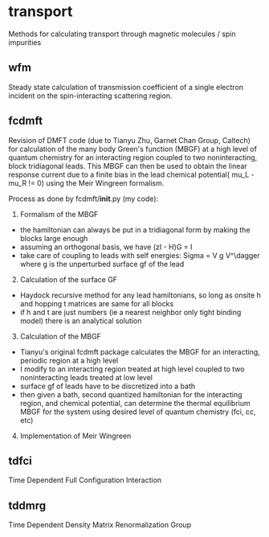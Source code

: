 # transport
Methods for calculating transport through magnetic molecules / spin impurities

## wfm
Steady state calculation of transmission coefficient of a single electron incident on the spin-interacting scattering region.

## fcdmft
Revision of DMFT code (due to Tianyu Zhu, Garnet Chan Group, Caltech) for calculation of the many body Green's function (MBGF) at a high level of quantum chemistry for an interacting region coupled to two noninteracting, block tridiagonal leads. This MBGF can then be used to obtain the linear response current due to a finite bias in the lead chemical potential( mu_L - mu_R !=  0) using the Meir Wingreen formalism.

Process as done by fcdmft/__init__.py (my code):
1. Formalism of the MBGF
- the hamiltonian can always be put in a tridiagonal form by making the blocks large enough
- assuming an orthogonal basis, we have (zI - H)G = I
- take care of coupling to leads with self energies: Sigma = V g V^\dagger where g is the unperturbed surface gf of the lead
2. Calculation of the surface GF
- Haydock recursive method for any lead hamiltonians, so long as onsite h and hopping t matrices are same for all blocks
- if h and t are just numbers (ie a nearest neighbor only tight binding model) there is an analytical solution
3. Calculation of the MBGF
- Tianyu's original fcdmft package calculates the MBGF for an interacting, periodic region at a high level
- I modify to an interacting region treated at high level coupled to two noninteracting leads treated at low level
- surface gf of leads have to be discretized into a bath
- then given a bath, second quantized hamiltonian for the interacting region, and chemical potential, can determine the thermal equilibrium MBGF for the system using desired level of quantum chemistry (fci, cc, etc)
4. Implementation of Meir Wingreen

## tdfci
Time Dependent Full Configuration Interaction

## tddmrg
Time Dependent Density Matrix Renormalization Group
